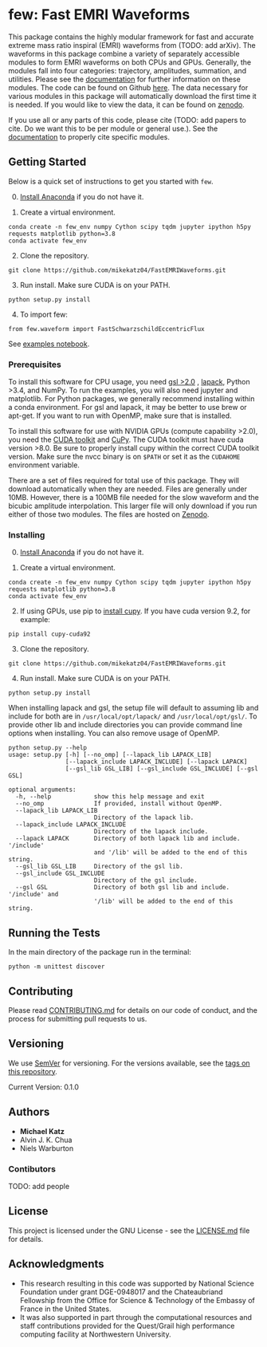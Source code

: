 # few: Fast EMRI Waveforms

This package contains the highly modular framework for fast and accurate extreme mass ratio inspiral (EMRI) waveforms from (TODO: add arXiv). The waveforms in this package combine a variety of separately accessible modules to form EMRI waveforms on both CPUs and GPUs. Generally, the modules fall into four categories: trajectory, amplitudes, summation, and utilities. Please see the [documentation](https://bhptoolkit.org/FastEMRIWaveforms/) for further information on these modules. The code can be found on Github [here](https://github.com/BlackHolePerturbationToolkit/FastEMRIWaveforms). The data necessary for various modules in this package will automatically download the first time it is needed. If you would like to view the data, it can be found on [zenodo](https://zenodo.org/record/3981654#.XzS_KRNKjlw).

If you use all or any parts of this code, please cite (TODO: add papers to cite. Do we want this to be per module or general use.). See the [documentation](https://mikekatz04.github.io/FastEMRIWaveforms/) to properly cite specific modules.

## Getting Started

Below is a quick set of instructions to get you started with `few`.

0) [Install Anaconda](https://bhptoolkit.org/FastEMRIWaveforms/) if you do not have it.

1) Create a virtual environment.

```
conda create -n few_env numpy Cython scipy tqdm jupyter ipython h5py requests matplotlib python=3.8
conda activate few_env
```

2) Clone the repository.

```
git clone https://github.com/mikekatz04/FastEMRIWaveforms.git
```

3) Run install. Make sure CUDA is on your PATH.

```
python setup.py install
```

4) To import few:

```
from few.waveform import FastSchwarzschildEccentricFlux
```

See [examples notebook](examples/SchwarzschildEccentricWaveform_intro.ipynb).


### Prerequisites

To install this software for CPU usage, you need [gsl >2.0](https://www.gnu.org/software/gsl/) , [lapack](https://www.netlib.org/lapack/lug/node14.html), Python >3.4, and NumPy. To run the examples, you will also need jupyter and matplotlib. For Python packages, we generally recommend installing within a conda environment. For gsl and lapack, it may be better to use brew or apt-get. If you want to run with OpenMP, make sure that is installed.


To install this software for use with NVIDIA GPUs (compute capability >2.0), you need the [CUDA toolkit](https://docs.nvidia.com/cuda/cuda-installation-guide-linux/index.html) and [CuPy](https://cupy.chainer.org/). The CUDA toolkit must have cuda version >8.0. Be sure to properly install cupy within the correct CUDA toolkit version. Make sure the nvcc binary is on `$PATH` or set it as the `CUDAHOME` environment variable.

There are a set of files required for total use of this package. They will download automatically when they are needed. Files are generally under 10MB. However, there is a 100MB file needed for the slow waveform and the bicubic amplitude interpolation. This larger file will only download if you run either of those two modules. The files are hosted on [Zenodo](https://sandbox.zenodo.org/record/653693#.XySP_vhKjlw).

### Installing


0) [Install Anaconda](https://docs.anaconda.com/anaconda/install/) if you do not have it.

1) Create a virtual environment.

```
conda create -n few_env numpy Cython scipy tqdm jupyter ipython h5py requests matplotlib python=3.8
conda activate few_env
```

2) If using GPUs, use pip to [install cupy](https://docs-cupy.chainer.org/en/stable/install.html). If you have cuda version 9.2, for example:

```
pip install cupy-cuda92
```

3) Clone the repository.

```
git clone https://github.com/mikekatz04/FastEMRIWaveforms.git
```

4) Run install. Make sure CUDA is on your PATH.

```
python setup.py install
```


When installing lapack and gsl, the setup file will default to assuming lib and include for both are in `/usr/local/opt/lapack/` and `/usr/local/opt/gsl/`. To provide other lib and include directories you can provide command line options when installing. You can also remove usage of OpenMP.

```
python setup.py --help
usage: setup.py [-h] [--no_omp] [--lapack_lib LAPACK_LIB]
                [--lapack_include LAPACK_INCLUDE] [--lapack LAPACK]
                [--gsl_lib GSL_LIB] [--gsl_include GSL_INCLUDE] [--gsl GSL]

optional arguments:
  -h, --help            show this help message and exit
  --no_omp              If provided, install without OpenMP.
  --lapack_lib LAPACK_LIB
                        Directory of the lapack lib.
  --lapack_include LAPACK_INCLUDE
                        Directory of the lapack include.
  --lapack LAPACK       Directory of both lapack lib and include. '/include'
                        and '/lib' will be added to the end of this string.
  --gsl_lib GSL_LIB     Directory of the gsl lib.
  --gsl_include GSL_INCLUDE
                        Directory of the gsl include.
  --gsl GSL             Directory of both gsl lib and include. '/include' and
                        '/lib' will be added to the end of this string.
```



## Running the Tests

In the main directory of the package run in the terminal:
```
python -m unittest discover
```


## Contributing

Please read [CONTRIBUTING.md](CONTRIBUTING.md) for details on our code of conduct, and the process for submitting pull requests to us.

## Versioning

We use [SemVer](http://semver.org/) for versioning. For the versions available, see the [tags on this repository](https://github.com/mikekatz04/gce/tags).

Current Version: 0.1.0

## Authors

* **Michael Katz**
* Alvin J. K. Chua
* Niels Warburton

### Contibutors

TODO: add people

## License

This project is licensed under the GNU License - see the [LICENSE.md](LICENSE.md) file for details.

## Acknowledgments

* This research resulting in this code was supported by National Science Foundation under grant DGE-0948017 and the Chateaubriand Fellowship from the Office for Science \& Technology of the Embassy of France in the United States.
* It was also supported in part through the computational resources and staff contributions provided for the Quest/Grail high performance computing facility at Northwestern University.
